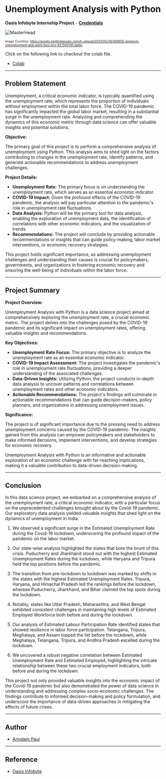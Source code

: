 # Unemployment Analysis with Python

**Oasis Infobyte Internship Project** - [**Credentials**](https://drive.google.com/file/d/1uDjGZcWln07jb0dL60Yuz_33Ck78DQXF/view?usp=drive_link)

![MasterHead](https://assets.sentinelassam.com/h-upload/2023/05/29/459655-bigstock-unemployment-and-work-loss-pro-437340761.webp)

<font size="1">Image Courtesy: https://assets.sentinelassam.com/h-upload/2023/05/29/459655-bigstock-unemployment-and-work-loss-pro-437340761.webp</font>

Click on the following link to checkout the colab file.
- [Colab](https://colab.research.google.com/drive/1vbSeH3WXXvml83Gu432SWGo9cifZ7LQf?usp=sharing)


---

## Problem Statement

Unemployment, a critical economic indicator, is typically quantified using the unemployment rate, which represents the proportion of individuals without employment within the total labor force. The COVID-19 pandemic has significantly impacted the global labor market, resulting in a substantial surge in the unemployment rate. Analyzing and comprehending the dynamics of this economic metric through data science can offer valuable insights and potential solutions.

**Objective:**

The primary goal of this project is to perform a comprehensive analysis of unemployment using Python. This analysis aims to shed light on the factors contributing to changes in the unemployment rate, identify patterns, and generate actionable recommendations to address unemployment challenges.

**Project Details:**

- **Unemployment Rate:** The primary focus is on understanding the unemployment rate, which serves as an essential economic indicator.
- **COVID-19 Impact:** Given the profound effects of the COVID-19 pandemic, the analysis will pay particular attention to the pandemic's role in unemployment rate fluctuations.
- **Data Analysis:** Python will be the primary tool for data analysis, enabling the exploration of unemployment data, the identification of correlations with other economic indicators, and the visualization of trends.
- **Recommendations:** The project will conclude by providing actionable recommendations or insights that can guide policy-making, labor market interventions, or economic recovery strategies.

This project holds significant importance, as addressing unemployment challenges and understanding their causes is crucial for policymakers, governments, and organizations in fostering economic recovery and ensuring the well-being of individuals within the labor force.

---

## Project Summary

**Project Overview:**

Unemployment Analysis with Python is a data science project aimed at comprehensively exploring the unemployment rate, a crucial economic metric. The project delves into the challenges posed by the COVID-19 pandemic and its significant impact on unemployment rates, offering valuable insights and recommendations.

**Key Objectives:**

- **Unemployment Rate Focus:** The primary objective is to analyze the unemployment rate as an essential economic indicator.
- **COVID-19 Impact Assessment:** The project investigates the pandemic's role in unemployment rate fluctuations, providing a deeper understanding of the associated challenges.
- **Data-Driven Insights:** Utilizing Python, the project conducts in-depth data analysis to uncover patterns and correlations between unemployment rates and other economic indicators.
- **Actionable Recommendations:** The project's findings will culminate in actionable recommendations that can guide decision-makers, policy planners, and organizations in addressing unemployment issues.

**Significance:**

The project is of significant importance due to the pressing need to address unemployment concerns caused by the COVID-19 pandemic. The insights gained from this analysis can empower policymakers and stakeholders to make informed decisions, implement interventions, and develop strategies for economic recovery.

Unemployment Analysis with Python is an informative and actionable exploration of an economic challenge with far-reaching implications, making it a valuable contribution to data-driven decision-making.

---

## Conclusion

In this data science project, we embarked on a comprehensive analysis of the unemployment rate, a critical economic indicator, with a particular focus on the unprecedented challenges brought about by the Covid-19 pandemic. Our exploratory data analysis yielded valuable insights that shed light on the dynamics of unemployment in India.

1. We observed a significant surge in the Estimated Unemployment Rate during the Covid-19 lockdown, underscoring the profound impact of the pandemic on the labor market.

2. Our state-wise analysis highlighted the states that bore the brunt of this crisis. Puducherry and Jharkhand stood out with the highest Estimated Unemployment Rates during the lockdown, while Haryana and Tripura held the top positions before the pandemic.

3. The transition from pre-lockdown to lockdown was marked by shifts in the states with the highest Estimated Unemployment Rates. Tripura, Haryana, and Himachal Pradesh led the rankings before the lockdown, whereas Puducherry, Jharkhand, and Bihar claimed the top spots during the lockdown.

4. Notably, states like Uttar Pradesh, Maharashtra, and West Bengal exhibited consistent challenges in maintaining high levels of Estimated Employed Workforce both before and during the lockdown.

5. Our analysis of Estimated Labour Participation Rate identified states that showed resilience in labor force participation. Telangana, Tripura, Meghalaya, and Assam topped the list before the lockdown, while Meghalaya, Telangana, Tripura, and Andhra Pradesh excelled during the lockdown.

6. We uncovered a robust negative correlation between Estimated Unemployment Rate and Estimated Employed, highlighting the intricate relationship between these two crucial employment indicators, both before and during the lockdown.

This project not only provided valuable insights into the economic impact of the Covid-19 pandemic but also demonstrated the power of data science in understanding and addressing complex socio-economic challenges. The findings contribute to informed decision-making and policy formulation, and underscore the importance of data-driven approaches in mitigating the effects of future crises.

---

## Author

- [Arindam Paul](https://www.linkedin.com/in/arindam-paul-19a085187/)

---

## Reference
 - [Oasis Infobyte](https://oasisinfobyte.com/)
